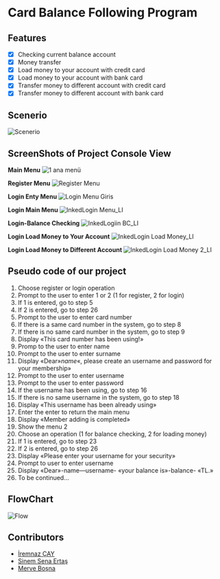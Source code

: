 # Card Balance Following Program

## Features
- [x] Checking current balance account
- [x] Money transfer
- [x] Load money to your account with credit card
- [x] Load money to your account with bank card
- [x] Transfer money to different account with credit card
- [x] Transfer money to different account with bank card

## Scenerio 
![Scenerio](https://user-images.githubusercontent.com/48765779/77920762-90a41a00-72a7-11ea-813c-f1d31d229536.png)

## ScreenShots of Project Console View

**Main Menu**
![1 ana menü](https://user-images.githubusercontent.com/48765779/77918669-e1feda00-72a4-11ea-8427-c132dc639131.jpg)

**Register Menu**
![Register Menu](https://user-images.githubusercontent.com/48765779/77916471-ca722200-72a1-11ea-9a2d-90591871b539.jpg)

**Login Enty Menu**
![Login Menu Giris](https://user-images.githubusercontent.com/48765779/77918688-e6c38e00-72a4-11ea-9f34-b9f222071c8d.jpg)

**Login Main Menu**
![InkedLogin Menu_LI](https://user-images.githubusercontent.com/48765779/77918897-3013dd80-72a5-11ea-8908-1352542f09ab.jpg)

**Login-Balance Checking**
![InkedLogiin BC_LI](https://user-images.githubusercontent.com/48765779/77919098-6c473e00-72a5-11ea-96ce-fe9225927e11.jpg)

**Login Load Money to Your Account**
![InkedLogin Load Money_LI](https://user-images.githubusercontent.com/48765779/77920093-afee7780-72a6-11ea-93df-b0e51d7671cf.jpg)

**Login Load Money to Different Account**
![InkedLogin Load Money 2_LI](https://user-images.githubusercontent.com/48765779/77919708-322a6c00-72a6-11ea-817a-b8aed19b205a.jpg)


## Pseudo code of our project
1. Choose register or login operation
2. Prompt to the user to enter 1 or 2 (1 for register, 2 for login)
3. If 1 is entered, go to step 5
4. If 2 is entered, go to step 26
5. Prompt to the user to enter card number
6. If there is a same card number in the system, go to step 8
7. If there is no same card number in the system, go to step 9
8. Display «This card number has been using!»
9. Promp to the user to enter name
10. Prompt to the user to enter surname
11. Display «Dear»_name_«, please create an username and password for your membership»
12. Prompt to the user to enter username
13. Prompt to the user to enter password
14. If the username has been using, go to step 16
15. If there is no same username in the system, go to step 18
16. Display «This username has been already using» 
17. Enter the enter to return the main menu
18. Display «Member adding is completed»
19. Show the menu 2
20. Choose an operation (1 for balance checking, 2 for loading money)
21. If 1 is entered, go to step 23
22. If 2 is entered, go to step 26
23. Display «Please enter your username for your security»
24. Prompt to user to enter username
25. Display «Dear»-name—username- «your balance is»-balance- «TL.»
26. To be continued…

## FlowChart 
![Flow](https://user-images.githubusercontent.com/48765779/77920513-3c993580-72a7-11ea-9b27-7f9697ffa4c2.png)


## Contributors
-  <a href="https://github.com/iremnazcay" target="_blank">İremnaz ÇAY</a> 
-  <a href="https://github.com/sinemertass">Sinem Sena Ertaş</a> 
-  <a href="https://github.com/mervebosna" target="_blank">Merve Boşna</a> 





